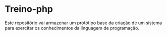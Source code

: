 # Treino-php



Este repositório vai armazenar um protótipo base da criação de um sistema para exercitar os conhecimentos da linguagem de programação.
